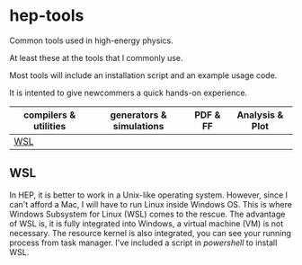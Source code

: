 # hep-tools

Common tools used in high-energy physics.

At least these at the tools that I commonly use.

Most tools will include an installation script and an example usage code.

It is intented to give newcommers a quick hands-on experience.

| compilers & utilities | generators & simulations | PDF & FF | Analysis & Plot |
| --- | --- | --- | --- |
| [WSL](README.md#WSL) |  |  |  |

## WSL

In HEP, it is better to work in a Unix-like operating system.
However, since I can't afford a Mac, I will have to run Linux inside Windows OS.
This is where Windows Subsystem for Linux (WSL) comes to the rescue.
The advantage of WSL is, it is fully integrated into Windows, a virtual machine (VM) is not necessary.
The resource kernel is also integrated, you can see your running process from task manager.
I've included a script in *powershell* to install WSL.
